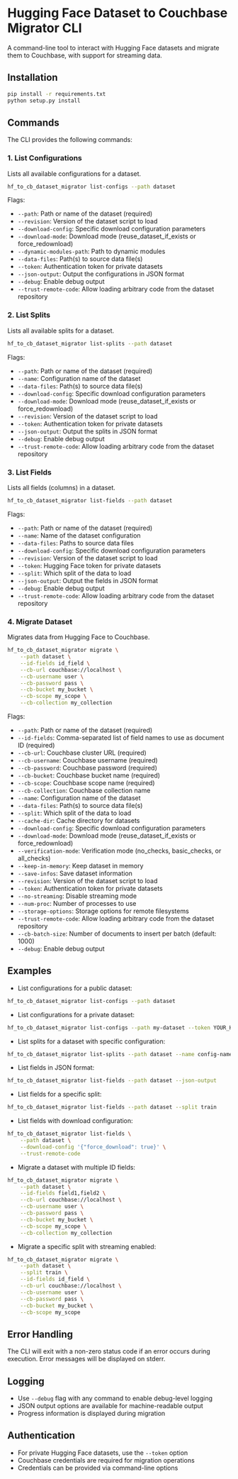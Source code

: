 # Hugging Face Dataset to Couchbase Migrator CLI

A command-line tool to interact with Hugging Face datasets and migrate them to Couchbase, with support for streaming data.

## Installation

```bash
pip install -r requirements.txt
python setup.py install
```

## Commands

The CLI provides the following commands:

### 1. List Configurations

Lists all available configurations for a dataset.

```bash
hf_to_cb_dataset_migrator list-configs --path dataset
```

Flags:

- `--path`: Path or name of the dataset (required)
- `--revision`: Version of the dataset script to load
- `--download-config`: Specific download configuration parameters
- `--download-mode`: Download mode (reuse_dataset_if_exists or force_redownload)
- `--dynamic-modules-path`: Path to dynamic modules
- `--data-files`: Path(s) to source data file(s)
- `--token`: Authentication token for private datasets
- `--json-output`: Output the configurations in JSON format
- `--debug`: Enable debug output
- `--trust-remote-code`: Allow loading arbitrary code from the dataset repository

### 2. List Splits

Lists all available splits for a dataset.

```bash
hf_to_cb_dataset_migrator list-splits --path dataset
```

Flags:

- `--path`: Path or name of the dataset (required)
- `--name`: Configuration name of the dataset
- `--data-files`: Path(s) to source data file(s)
- `--download-config`: Specific download configuration parameters
- `--download-mode`: Download mode (reuse_dataset_if_exists or force_redownload)
- `--revision`: Version of the dataset script to load
- `--token`: Authentication token for private datasets
- `--json-output`: Output the splits in JSON format
- `--debug`: Enable debug output
- `--trust-remote-code`: Allow loading arbitrary code from the dataset repository

### 3. List Fields

Lists all fields (columns) in a dataset.

```bash
hf_to_cb_dataset_migrator list-fields --path dataset
```

Flags:

- `--path`: Path or name of the dataset (required)
- `--name`: Name of the dataset configuration
- `--data-files`: Paths to source data files
- `--download-config`: Specific download configuration parameters
- `--revision`: Version of the dataset script to load
- `--token`: Hugging Face token for private datasets
- `--split`: Which split of the data to load
- `--json-output`: Output the fields in JSON format
- `--debug`: Enable debug output
- `--trust-remote-code`: Allow loading arbitrary code from the dataset repository

### 4. Migrate Dataset

Migrates data from Hugging Face to Couchbase.

```bash
hf_to_cb_dataset_migrator migrate \
    --path dataset \
    --id-fields id_field \
    --cb-url couchbase://localhost \
    --cb-username user \
    --cb-password pass \
    --cb-bucket my_bucket \
    --cb-scope my_scope \
    --cb-collection my_collection
```

Flags:

- `--path`: Path or name of the dataset (required)
- `--id-fields`: Comma-separated list of field names to use as document ID (required)
- `--cb-url`: Couchbase cluster URL (required)
- `--cb-username`: Couchbase username (required)
- `--cb-password`: Couchbase password (required)
- `--cb-bucket`: Couchbase bucket name (required)
- `--cb-scope`: Couchbase scope name (required)
- `--cb-collection`: Couchbase collection name
- `--name`: Configuration name of the dataset
- `--data-files`: Path(s) to source data file(s)
- `--split`: Which split of the data to load
- `--cache-dir`: Cache directory for datasets
- `--download-config`: Specific download configuration parameters
- `--download-mode`: Download mode (reuse_dataset_if_exists or force_redownload)
- `--verification-mode`: Verification mode (no_checks, basic_checks, or all_checks)
- `--keep-in-memory`: Keep dataset in memory
- `--save-infos`: Save dataset information
- `--revision`: Version of the dataset script to load
- `--token`: Authentication token for private datasets
- `--no-streaming`: Disable streaming mode
- `--num-proc`: Number of processes to use
- `--storage-options`: Storage options for remote filesystems
- `--trust-remote-code`: Allow loading arbitrary code from the dataset repository
- `--cb-batch-size`: Number of documents to insert per batch (default: 1000)
- `--debug`: Enable debug output

## Examples

- List configurations for a public dataset:

```bash
hf_to_cb_dataset_migrator list-configs --path dataset
```

- List configurations for a private dataset:

```bash
hf_to_cb_dataset_migrator list-configs --path my-dataset --token YOUR_HF_TOKEN
```

- List splits for a dataset with specific configuration:

```bash
hf_to_cb_dataset_migrator list-splits --path dataset --name config-name
```

- List fields in JSON format:

```bash
hf_to_cb_dataset_migrator list-fields --path dataset --json-output
```

- List fields for a specific split:

```bash
hf_to_cb_dataset_migrator list-fields --path dataset --split train
```

- List fields with download configuration:

```bash
hf_to_cb_dataset_migrator list-fields \
    --path dataset \
    --download-config '{"force_download": true}' \
    --trust-remote-code
```

- Migrate a dataset with multiple ID fields:

```bash
hf_to_cb_dataset_migrator migrate \
    --path dataset \
    --id-fields field1,field2 \
    --cb-url couchbase://localhost \
    --cb-username user \
    --cb-password pass \
    --cb-bucket my_bucket \
    --cb-scope my_scope \
    --cb-collection my_collection
```

- Migrate a specific split with streaming enabled:

```bash
hf_to_cb_dataset_migrator migrate \
    --path dataset \
    --split train \
    --id-fields id_field \
    --cb-url couchbase://localhost \
    --cb-username user \
    --cb-password pass \
    --cb-bucket my_bucket \
    --cb-scope my_scope
```

## Error Handling

The CLI will exit with a non-zero status code if an error occurs during execution. Error messages will be displayed on stderr.

## Logging

- Use `--debug` flag with any command to enable debug-level logging
- JSON output options are available for machine-readable output
- Progress information is displayed during migration

## Authentication

- For private Hugging Face datasets, use the `--token` option
- Couchbase credentials are required for migration operations
- Credentials can be provided via command-line options
